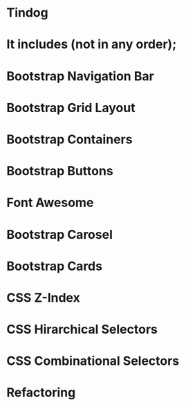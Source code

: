 # Tindog

# It includes (not in any order);

# Bootstrap Navigation Bar
# Bootstrap Grid Layout
# Bootstrap Containers
# Bootstrap Buttons
# Font Awesome
# Bootstrap Carosel
# Bootstrap Cards
# CSS Z-Index
# CSS Hirarchical Selectors
# CSS Combinational Selectors
# Refactoring
